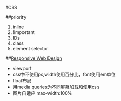 #CSS

##priority

1. inline
2. !important
3. IDs
4. class
5. element selector


##[Responsive Web Design](http://www.ruanyifeng.com/blog/2012/05/responsive_web_design.html)

+ viewport
+ css中不使用px,width使用百分比，font使用em单位
+ float布局
+ 用media queries为不同屏幕加载和使用css
+ 图片自适应 max-width:100%


